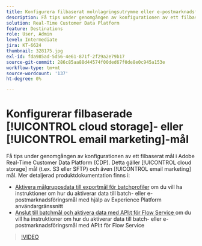 ```yaml
---
title: Konfigurera filbaserat molnlagringsutrymme eller e-postmarknadsföringsmål
description: Få tips under genomgången av konfigurationen av ett filbaserat mål i Adobe Real-Time CDP. Detta gäller molnlagringsdestinationer (t.ex. S3 eller SFTP) och även e-postmarknadsföringsdestinationer.
solution: Real-Time Customer Data Platform
feature: Destinations
role: User, Admin
level: Intermediate
jira: KT-6624
thumbnail: 328175.jpg
exl-id: fda985ad-5d56-4e61-871f-2f29a2e79b17
source-git-commit: 286c85aa88d44574f00ded67f0de8e0c945a153e
workflow-type: tm+mt
source-wordcount: '137'
ht-degree: 0%

---
```


# Konfigurerar filbaserade [!UICONTROL cloud storage]- eller [!UICONTROL email marketing]-mål

Få tips under genomgången av konfigurationen av ett filbaserat mål i Adobe Real-Time Customer Data Platform (CDP). Detta gäller [!UICONTROL cloud storage] mål (t.ex. S3 eller SFTP) och även [!UICONTROL email marketing] mål. Mer detaljerad produktdokumentation finns i:

* [Aktivera målgruppsdata till exportmål för batchprofiler](https://experienceleague.adobe.com/docs/experience-platform/destinations/ui/activate/activate-batch-profile-destinations.html?lang=sv-SE) om du vill ha instruktioner om hur du aktiverar data till batch- eller e-postmarknadsföringsmål med hjälp av Experience Platform användargränssnitt
* [Anslut till batchmål och aktivera data med API:t för Flow Service ](https://experienceleague.adobe.com/docs/experience-platform/destinations/api/connect-activate-batch-destinations.html?lang=sv-SE) om du vill ha instruktioner om hur du aktiverar data till batch- eller e-postmarknadsföringsmål med API:t för Flow Service

>[!VIDEO](https://video.tv.adobe.com/v/3464514/?learn=on&enablevpops&captions=swe)
